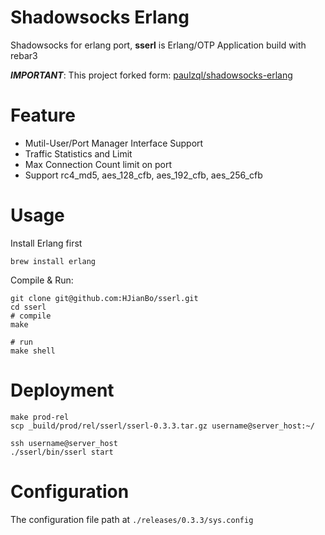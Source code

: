# Shadowsocks Erlang
Shadowsocks for erlang port, **sserl** is Erlang/OTP Application build with rebar3

***IMPORTANT***: This project forked form: [paulzql/shadowsocks-erlang](https://github.com/paulzql/shadowsocks-erlang)

# Feature
- Mutil-User/Port Manager Interface Support
- Traffic Statistics and Limit
- Max Connection Count limit on port
- Support rc4_md5, aes_128_cfb, aes_192_cfb, aes_256_cfb

# Usage

Install Erlang first
```
brew install erlang
```

Compile & Run:
```
git clone git@github.com:HJianBo/sserl.git
cd sserl
# compile
make

# run
make shell
```
# Deployment

```
make prod-rel
scp _build/prod/rel/sserl/sserl-0.3.3.tar.gz username@server_host:~/

ssh username@server_host
./sserl/bin/sserl start
```

# Configuration
The configuration file path at `./releases/0.3.3/sys.config`

